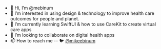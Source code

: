- 👋 Hi, I’m @mebinum
- 👀 I’m interested in using design & technology to improve health care outcomes for people and planet. 
- 🌱 I’m currently learning SwiftUI & how to use CareKit to create virtual care apps
- 💞️ I’m looking to collaborate on digital health apps
- 📫 How to reach me 
-- 🐦 [@mikeebinum](http://twitter.com/mikeebinum)

<!---
mebinum/mebinum is a ✨ special ✨ repository because its `README.md` (this file) appears on your GitHub profile.
You can click the Preview link to take a look at your changes.
--->
